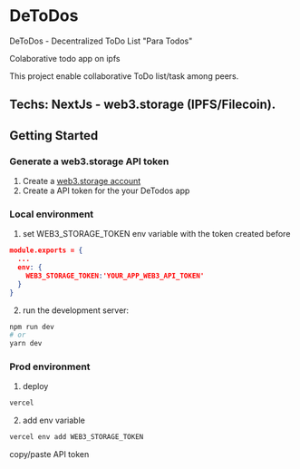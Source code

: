 # DeToDos
DeToDos - Decentralized ToDo List "Para Todos"

Colaborative todo app on ipfs 

This project enable collaborative ToDo list/task among peers.

Techs: NextJs - web3.storage (IPFS/Filecoin). 
---

## Getting Started

### Generate a web3.storage API token
1. Create a [web3.storage account](https://web3.storage/login/)
2. Create a API token for the your DeTodos app

### Local environment
1. set WEB3_STORAGE_TOKEN env variable with the token created before
```json
module.exports = {
  ...
  env: {
    WEB3_STORAGE_TOKEN:'YOUR_APP_WEB3_API_TOKEN'
  }
}
```
2. run the development server:

```bash
npm run dev
# or
yarn dev
```

### Prod environment
1. deploy
```bash
vercel
```
2. add env variable
```bash
vercel env add WEB3_STORAGE_TOKEN
```
copy/paste API token